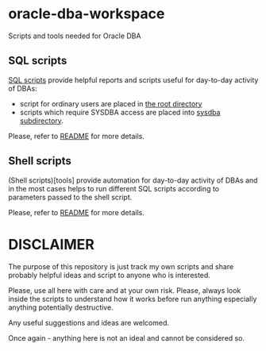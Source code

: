 # oracle-dba-workspace
Scripts and tools needed for Oracle DBA

## SQL scripts

[SQL scripts](scripts) provide helpful reports and scripts useful for
day-to-day activity of DBAs:
* script for ordinary users are placed in [the root directory](scripts)
* scripts which require SYSDBA access are placed into [sysdba subdirectory](scripts/sysdba).

Please, refer to [README](scripts/README.md) for more details.

## Shell scripts

(Shell scripts)[tools] provide automation for day-to-day activity of DBAs and
in the most cases helps to run different SQL scripts according to parameters
passed to the shell script.

Please, refer to [README](tools/README.md) for more details.

# DISCLAIMER

The purpose of this repository is just track my own scripts and share probably
helpful ideas and script to anyone who is interested.

Please, use all here with care and at your own risk. Please, always look inside
the scripts to understand how it works before run anything especially anything
potentially destructive.

Any useful suggestions and ideas are welcomed.

Once again - anything here is not an ideal and cannot be considered so.
